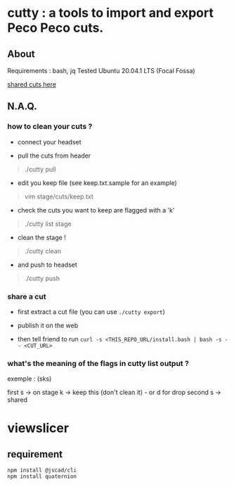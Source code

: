 # cutty : a tools to import and export Peco Peco cuts.

## About

Requirements : bash, jq
Tested Ubuntu 20.04.1 LTS (Focal Fossa)

[shared cuts here](shared/)

## N.A.Q.

### how to clean your cuts ?

- connect your headset

- pull the cuts from header

> ./cutty pull

- edit you keep file (see keep.txt.sample for an example)

> vim stage/cuts/keep.txt

- check the cuts you want to keep are flagged with a 'k'

> ./cutty list stage

- clean the stage !

> ./cutty clean

- and push to headset

> ./cutty push

### share a cut

- first extract a cut file (you can use `./cutty export`)

- publish it on the web

- then tell friend to run `curl -s <THIS_REPO_URL/install.bash | bash -s -- <CUT_URL>`

### what's the meaning of the flags in cutty list output ?

exemple : (sks)

first s -> on stage
k -> keep this (don't clean it) - or d for drop
second s -> shared

# viewslicer

## requirement

```
npm install @jscad/cli
npm install quaternion
```
